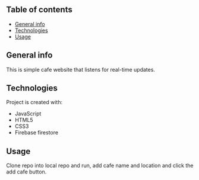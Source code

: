 ## Table of contents
* [General info](#general-info)
* [Technologies](#technologies)
* [Usage](#usage)

## General info
This is simple cafe website that listens for real-time updates. 
	
## Technologies
Project is created with:
* JavaScript
* HTML5
* CSS3
* Firebase firestore

	
## Usage
Clone repo into local repo and run, add cafe name and location and click the add cafe button.
```

